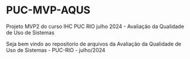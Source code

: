 # PUC-MVP-AQUS
Projeto MVP2 do curso IHC PUC RIO julho 2024 - Avaliação da Qualidade de Uso de Sistemas

Seja bem vindo ao repositorio de arquivos da Avaliação da Qualidade de Uso de Sistemas - PUC-RIO - julho/2024
